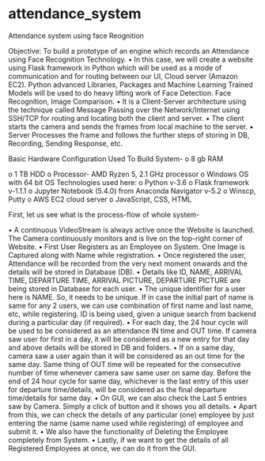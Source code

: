 # attendance_system
 Attendance system using face Reognition

Objective:
To build a prototype of an engine which records an Attendance using Face
Recognition Technology.
• In this case, we will create a website using Flask framework in Python which
will be used as a mode of communication and for routing between our UI,
Cloud server (Amazon EC2). Python advanced Libraries, Packages and
Machine Learning Trained Models will be used to do heavy lifting work of
Face Detection. Face Recognition, Image Comparison.
• It is a Client-Server architecture using the technique called Message Passing
over the Network/Internet using SSH/TCP for routing and locating both the
client and server.
▪ The client starts the camera and sends the frames from local machine
to the server.
▪ Server Processes the frame and follows the further steps of storing in
DB, Recording, Sending Response, etc.

Basic Hardware Configuration Used To Build System-
o 8 gb RAM

o 1 TB HDD
o Processor- AMD Ryzen 5, 2.1 GHz processor
o Windows OS with 64 bit OS
Technologies used here:
o Python v-3.6
o Flask framework v-1.1.1
o Jupyter Notebook (5.4.0) from Anaconda Navigator v-5.2
o Winscp, Putty
o AWS EC2 cloud server
o JavaScript, CSS, HTML

First, let us see what is the process-flow of whole system-

• A continuous VideoStream is always active once the Website is launched. The
Camera continuously monitors and is live on the top-right corner of Website.
• First User Registers as an Employee on System. One Image is Captured along with
Name while registration.
• Once registered the user, Attendance will be recorded from the very next moment
onwards and the details will be stored in Database (DB).
• Details like ID, NAME, ARRIVAL TIME, DEPARTURE TIME, ARRIVAL
PICTURE, DEPARTURE PICTURE are being stored in Database for each user.
• The unique identifier for a user here is NAME. So, it needs to be unique. If in case the
initial part of name is same for any 2 users, we can use combination of first name and
last name, etc, while registering. ID is being used, given a unique search from
backend during a particular day (if required).
• For each day, the 24 hour cycle will be used to be considered as an attendance IN time
and OUT time. If camera saw user for first in a day, it will be considered as a new
entry for that day and above details will be stored in DB and folders.
• If on a same day, camera saw a user again than it will be considered as an out time for
the same day. Same thing of OUT time will be repeated for the consecutive number of
time whenever camera saw same user on same day. Before the end of 24 hour cycle
for same day, whichever is the last entry of this user for departure time/details, will be
considered as the final departure time/details for same day.
• On GUI, we can also check the Last 5 entries saw by Camera. Simply a click of
button and it shows you all details.
• Apart from this, we can check the details of any particular (one) employee by just
entering the name (same name used while registering) of employee and submit it.
• We also have the functionality of Deleting the Employee completely from System.
• Lastly, if we want to get the details of all Registered Employees at once, we can do it
from the GUI.
